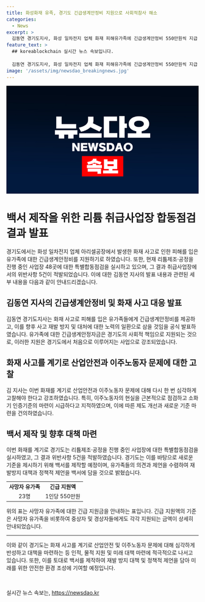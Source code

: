 ```yaml
---
title: 화성화재 유족, 경기도 긴급생계안정비 지원으로 사회적참사 해소
categories:
  - News
excerpt: >
  김동연 경기도지사, 화성 일차전지 업체 화재 피해유가족에 긴급생계안정비 550만원씩 지급. 총 23명 유가족에 1억 2650만원 배정. 노동부·경찰 수사 결과에 따라 회사 측에 구상권 청구 예정. 이번 화재로 인한 사고재발 방지를 위한 새로운 기준을 담은 백서 제작 예정. 리튬제조·공정 취급 사업장 48곳 중 29곳을 점검, 위반사항 5건 발견. 김 지사, 신속한 대응과 예방을 강조.
feature_text: >
  ## koreablockchain 실시간 뉴스 속보입니다.

  김동연 경기도지사, 화성 일차전지 업체 화재 피해유가족에 긴급생계안정비 550만원씩 지급. 총 23명 유가족에 1억 2650만원 배정. 노동부·경찰 수사 결과에 따라 회사 측에 구상권 청구 예정. 이번 화재로 인한 사고재발 방지를 위한 새로운 기준을 담은 백서 제작 예정. 리튬제조·공정 취급 사업장 48곳 중 29곳을 점검, 위반사항 5건 발견. 김 지사, 신속한 대응과 예방을 강조.
image: '/assets/img/newsdao_breakingnews.jpg'
---
```


<p><img src="/assets/img/newsdao_breakingnews.jpg" alt="koreablockchain 속보" /></p>

<h1 data-ke-size="size26">백서 제작을 위한 리튬 취급사업장 합동점검 결과 발표</h1>

<p data-ke-size="size16">경기도에서는 화성 일차전지 업체 아리셀공장에서 발생한 화재 사고로 인한 피해를 입은 유가족에 대한 긴급생계안정비를 지원하기로 하였습니다. 또한, 현재 리튬제조·공정을 진행 중인 사업장 48곳에 대한 특별합동점검을 실시하고 있으며, 그 결과 취급사업장에서의 위반사항 5건이 적발되었습니다. 이에 대한 김동연 지사의 발표 내용과 관련된 세부 내용을 다음과 같이 안내드리겠습니다.</p>

<h2 data-ke-size="size24">김동연 지사의 긴급생계안정비 및 화재 사고 대응 발표</h2>

<p data-ke-size="size16">김동연 경기도지사는 화재 사고로 피해를 입은 유가족들에게 긴급생계안정비를 제공하고, 이를 향후 사고 재발 방지 및 대처에 대한 노력의 일환으로 삼을 것임을 공식 발표하였습니다. 유가족에 대한 긴급생계안정자금은 경기도의 사회적 책임으로 지원되는 것으로, 이러한 지원은 경기도에서 처음으로 이루어지는 사업으로 강조되었습니다.</p>

<h2 data-ke-size="size24">화재 사고를 계기로 산업안전과 이주노동자 문제에 대한 고찰</h2>

<p data-ke-size="size16">김 지사는 이번 화재를 계기로 산업안전과 이주노동자 문제에 대해 다시 한 번 심각하게 고찰해야 한다고 강조하였습니다. 특히, 이주노동자의 현실을 근본적으로 점검하고 소화기 인증기준의 마련이 시급하다고 지적하였으며, 이에 따른 제도 개선과 새로운 기준 마련을 건의하였습니다.</p>

<h2 data-ke-size="size24">백서 제작 및 향후 대책 마련</h2>

<p data-ke-size="size16">이번 화재를 계기로 경기도는 리튬제조·공정을 진행 중인 사업장에 대한 특별합동점검을 실시하였고, 그 결과 위반사항 5건을 적발하였습니다. 경기도는 이를 바탕으로 새로운 기준을 제시하기 위해 백서를 제작할 예정이며, 유가족들의 의견과 제언을 수렴하여 재발방지 대책과 정책적 제언을 백서에 담을 것으로 밝혔습니다.</p>

<table>
    <tr>
        <td style="text-align: center; height: 17px;"><b>사망자 유가족</b></td>
        <td style="text-align: center; height: 17px;"><b>긴급 지원액</b></td>
    </tr>
    <tr>
        <td style="text-align: center; height: 17px;">23명</td>
        <td style="text-align: center; height: 17px;">1인당 550만원</td>
    </tr>
</table>

<p data-ke-size="size16">위의 표는 사망자 유가족에 대한 긴급 지원금을 안내하는 표입니다. 긴급 지원액의 기준은 사망자 유가족을 비롯하여 중상자 및 경상자들에게도 각각 지원되는 금액이 상세히 안내되었습니다.</p>

<hr>

<p data-ke-size="size16">이와 같이 경기도는 화재 사고를 계기로 산업안전 및 이주노동자 문제에 대해 심각하게 반성하고 대책을 마련하는 등 인적, 물적 지원 및 미래 대책 마련에 적극적으로 나서고 있습니다. 또한, 이를 토대로 백서를 제작하여 재발 방지 대책 및 정책적 제언을 담아 미래를 위한 안전한 환경 조성에 기여할 예정입니다.</p>

<p data-ke-size="size16">&nbsp;</p>
실시간 뉴스 속보는, <a href="https://newsdao.kr" rel="dofollow">https://newsdao.kr</a>


